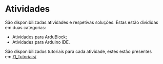 
# Atividades

São disponibilizadas atividades e respetivas soluções. 
Estas estão divididas em duas categorias:
- Atividades para ArduBlock;
- Atividades para Arduino IDE.

São disponibilizados tutoriais para cada atividade, estes estão presentes em [/1_Tutoriais/](https://github.com/Guilherme010101/iModBot/tree/ArduinoOTA/1_Tutoriais)
